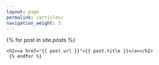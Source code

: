 ```yaml
---
layout: page
permalink: /articles/
navigation_weight: 3
---
```


<div class="article">

{% for post in site.posts %}
  
    <h2><a href="{{ post.url }}">{{ post.title }}</a></h2>
     {% endfor %}


</div>
